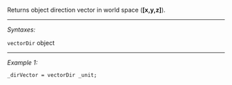 Returns object direction vector in world space (**[x,y,z]**).


---
*Syntaxes:*

`vectorDir` object

---
*Example 1:*

```sqf
_dirVector = vectorDir _unit;
```